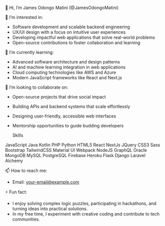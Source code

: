 👋 Hi, I’m James Odongo Matini (@JamesOdongoMatini)  

👀 I’m interested in:  
- Software development and scalable backend engineering  
- UX/UI design with a focus on intuitive user experiences  
- Developing impactful web applications that solve real-world problems  
- Open-source contributions to foster collaboration and learning  

🌱 I’m currently learning:  
- Advanced software architecture and design patterns  
- AI and machine learning integration in web applications  
- Cloud computing technologies like AWS and Azure  
- Modern JavaScript frameworks like React and Next.js  

💞️ I’m looking to collaborate on:  
- Open-source projects that drive social impact  
- Building APIs and backend systems that scale effortlessly  
- Designing user-friendly, accessible web interfaces  
- Mentorship opportunities to guide budding developers

  Skills
  
JavaScript Java Kotlin PHP Python HTML5 React NextJs JQuery CSS3 Sass Bootstrap TailwindCSS Material UI Webpack NodeJS GraphQL Oracle MongoDB MySQL PostgreSQL Firebase Heroku Flask Django Laravel Alchemy

📫 How to reach me:  
- Email: [your-email@example.com](jmatini68@gmail.com)  

⚡ Fun fact:  
- I enjoy solving complex logic puzzles, participating in hackathons, and turning ideas into practical solutions.  
- In my free time, I experiment with creative coding and contribute to tech communities.  

<!---
JamesOdongoMatini/JamesOdongoMatini is a ✨ special ✨ repository because its `README.md` (this file) appears on your GitHub profile.
You can click the Preview link to take a look at your changes.
--->
